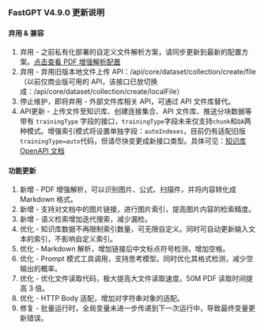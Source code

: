 ### FastGPT V4.9.0 更新说明

#### 弃用 & 兼容

1. 弃用 - 之前私有化部署的自定义文件解析方案，请同步更新到最新的配置方案。[点击查看 PDF 增强解析配置](/docs/development/configuration/#使用-doc2x-解析-pdf-文件)
2. 弃用 - 弃用旧版本地文件上传 API：/api/core/dataset/collection/create/file（以前仅商业版可用的 API，该接口已放切换成：/api/core/dataset/collection/create/localFile）
3. 停止维护，即将弃用 - 外部文件库相关 API，可通过 API 文件库替代。
4. API更新 - 上传文件至知识库、创建连接集合、API 文件库、推送分块数据等带有 `trainingType` 字段的接口，`trainingType`字段未来仅支持`chunk`和`QA`两种模式。增强索引模式将设置单独字段：`autoIndexes`，目前仍有适配旧版`trainingType=auto`代码，但请尽快变更成新接口类型。具体可见：[知识库 OpenAPI 文档](/docs/development/openapi/dataset.md)

#### 功能更新

1. 新增 - PDF 增强解析，可以识别图片、公式、扫描件，并将内容转化成 Markdown 格式。
2. 新增 - 支持对文档中的图片链接，进行图片索引，提高图片内容的检索精度。
3. 新增 - 语义检索增加迭代搜索，减少漏检。
4. 优化 - 知识库数据不再限制索引数量，可无限自定义。同时可自动更新输入文本的索引，不影响自定义索引。
5. 优化 - Markdown 解析，增加链接后中文标点符号检测，增加空格。
6. 优化 - Prompt 模式工具调用，支持思考模型。同时优化其格式检测，减少空输出的概率。
7. 优化 - 优化文件读取代码，极大提高大文件读取速度。50M PDF 读取时间提高 3 倍。
8. 优化 - HTTP Body 适配，增加对字符串对象的适配。
9. 修复 - 批量运行时，全局变量未进一步传递到下一次运行中，导致最终变量更新错误。

